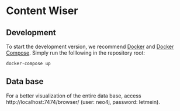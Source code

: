 # Content Wiser

## Development
To start the development version, we recommend [Docker](https://docs.docker.com/install/linux/docker-ce/ubuntu/) and [Docker Compose](https://docs.docker.com/compose/install/). Simply run the folllowing in the repository root:

```
docker-compose up
```

## Data base
For a better visualization of the entire data base, access http://localhost:7474/browser/ (user: neo4j, password: letmein).

